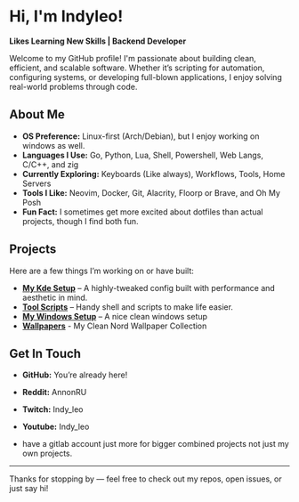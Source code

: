 # Hi, I'm Indyleo!

**Likes Learning New Skills | Backend Developer**

Welcome to my GitHub profile! I'm passionate about building clean, efficient, and scalable software. Whether it’s scripting for automation, configuring systems, or developing full-blown applications, I enjoy solving real-world problems through code.

## About Me

- **OS Preference:** Linux-first (Arch/Debian), but I enjoy working on windows as well.
- **Languages I Use:** Go, Python, Lua, Shell, Powershell, Web Langs, C/C++, and zig
- **Currently Exploring:** Keyboards (Like always), Workflows, Tools, Home Servers
- **Tools I Like:** Neovim, Docker, Git, Alacrity, Floorp or Brave, and Oh My Posh
- **Fun Fact:** I sometimes get more excited about dotfiles than actual projects, though I find both fun.

## Projects

Here are a few things I’m working on or have built:

- **[My Kde Setup](https://github.com/indyleo/kdedots)** – A highly-tweaked config built with performance and aesthetic in mind.
- **[Tool Scripts](https://github.com/indyleo/scripts)** – Handy shell and scripts to make life easier.
- **[My Windows Setup](https://github.com/indyleo/WindowsStuff)** – A nice clean windows setup
- **[Wallpapers](https://github.com/indyleo/Wallpapers)** - My Clean Nord Wallpaper Collection

## Get In Touch

- **GitHub:** You’re already here!
- **Reddit:** AnnonRU
- **Twitch:** Indy_leo
- **Youtube:** Indy_leo

- have a gitlab account just more for bigger combined projects not just my own projects.

---

Thanks for stopping by — feel free to check out my repos, open issues, or just say hi!
